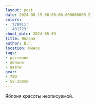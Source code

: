 ```yaml
---
layout: post
date: 2024-08-15 00:00:00.000000000 Z
colors:
- '270911'
- '431723'
shoot_date: 2024-05-09
title: Яблоня
author: Д.Г.
location: Минск
tags:
- растения
- яблоня
- цветы
gear:
- 70D
- 55-250mm
---
```

Яблоня красоты неописуемой.

